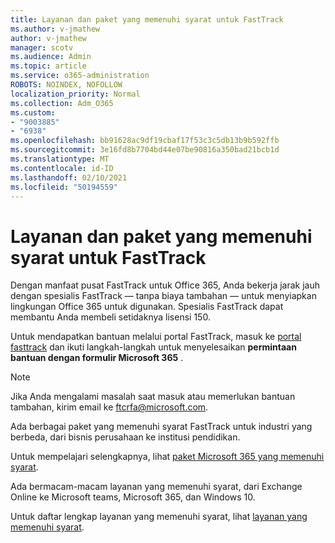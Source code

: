 ```yaml
---
title: Layanan dan paket yang memenuhi syarat untuk FastTrack
ms.author: v-jmathew
author: v-jmathew
manager: scotv
ms.audience: Admin
ms.topic: article
ms.service: o365-administration
ROBOTS: NOINDEX, NOFOLLOW
localization_priority: Normal
ms.collection: Adm_O365
ms.custom:
- "9003885"
- "6938"
ms.openlocfilehash: bb91628ac9df19cbaf17f53c3c5db13b9b592ffb
ms.sourcegitcommit: 3e16fd8b7704bd44e07be90816a350bad21bcb1d
ms.translationtype: MT
ms.contentlocale: id-ID
ms.lasthandoff: 02/10/2021
ms.locfileid: "50194559"
---
```

# <a name="eligible-services-and-plans-for-fasttrack"></a>Layanan dan paket yang memenuhi syarat untuk FastTrack

Dengan manfaat pusat FastTrack untuk Office 365, Anda bekerja jarak jauh dengan spesialis FastTrack — tanpa biaya tambahan — untuk menyiapkan lingkungan Office 365 untuk digunakan. Spesialis FastTrack dapat membantu Anda membeli setidaknya lisensi 150.

Untuk mendapatkan bantuan melalui portal FastTrack, masuk ke [portal fasttrack](https://go.microsoft.com/fwlink/?linkid=2125443) dan ikuti langkah-langkah untuk menyelesaikan **permintaan bantuan dengan formulir Microsoft 365** .

> [!NOTE]
> Jika Anda mengalami masalah saat masuk atau memerlukan bantuan tambahan, kirim email ke [ftcrfa@microsoft.com](mailto:ftcrfa@microsoft.com).

Ada berbagai paket yang memenuhi syarat FastTrack untuk industri yang berbeda, dari bisnis perusahaan ke institusi pendidikan.

Untuk mempelajari selengkapnya, lihat [paket Microsoft 365 yang memenuhi syarat](https://go.microsoft.com/fwlink/?linkid=2125459).

Ada bermacam-macam layanan yang memenuhi syarat, dari Exchange Online ke Microsoft teams, Microsoft 365, dan Windows 10.

Untuk daftar lengkap layanan yang memenuhi syarat, lihat [layanan yang memenuhi syarat](https://go.microsoft.com/fwlink/?linkid=2125636).
